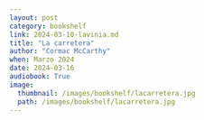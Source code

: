 ```yaml
---
layout: post
category: bookshelf
link: 2024-03-10-lavinia.md
title: "La carretera"
author: "Cormac McCarthy"
when: Marzo 2024
date: 2024-03-16
audiobook: True
image:
  thumbnail: /images/bookshelf/lacarretera.jpg
  path: /images/bookshelf/lacarretera.jpg
---
```

